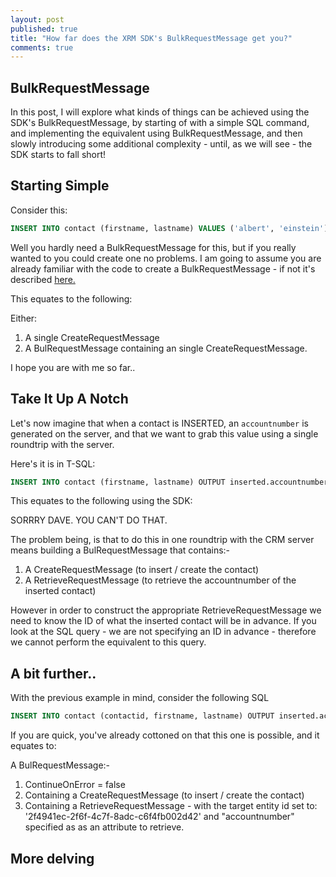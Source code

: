 ```yaml
---
layout: post
published: true
title: "How far does the XRM SDK's BulkRequestMessage get you?"
comments: true
---
```


## BulkRequestMessage

In this post, I will explore what kinds of things can be achieved using the SDK's BulkRequestMessage, by starting of with a simple SQL command, and implementing the equivalent using BulkRequestMessage, and then slowly introducing some additional complexity - until, as we will see - the SDK starts to fall short!

<!-- more -->

## Starting Simple
Consider this:

```sql
INSERT INTO contact (firstname, lastname) VALUES ('albert', 'einstein');
```

Well you hardly need a BulkRequestMessage for this, but if you really wanted to you could create one no problems. I am going to assume you are already familiar with the code to create a BulkRequestMessage - if not it's described [here.](https://msdn.microsoft.com/en-gb/library/jj863631.aspx)

This equates to the following:

Either:
1. A single CreateRequestMessage
2. A BulRequestMessage containing an single CreateRequestMessage.

I hope you are with me so far..

## Take It Up A Notch

Let's now imagine that when a contact is INSERTED, an `accountnumber` is generated on the server, and that we want to grab this value using a single roundtrip with the server.

Here's it is in T-SQL:

```sql
INSERT INTO contact (firstname, lastname) OUTPUT inserted.accountnumber VALUES ('albert', 'einstein');
```

This equates to the following using the SDK:

SORRRY DAVE. YOU CAN'T DO THAT.

The problem being, is that to do this in one roundtrip with the CRM server means building a BulRequestMessage that contains:-
1. A CreateRequestMessage (to insert / create the contact)
2. A RetrieveRequestMessage (to retrieve the accountnumber of the inserted contact)

However in order to construct the appropriate RetrieveRequestMessage we need to know the ID of what the inserted contact will be in advance. If you look at the SQL query - we are not specifying an ID in advance - therefore we cannot perform the equivalent to this query.

## A bit further..

With the previous example in mind, consider the following SQL

```sql
INSERT INTO contact (contactid, firstname, lastname) OUTPUT inserted.accountnumber VALUES ('2f4941ec-2f6f-4c7f-8adc-c6f4fb002d42', 'albert', 'einstein');
```

If you are quick, you've already cottoned on that this one is possible, and it equates to:

A BulRequestMessage:-
1. ContinueOnError = false
2. Containing a CreateRequestMessage (to insert / create the contact)
3. Containing a RetrieveRequestMessage - with the target entity id set to: '2f4941ec-2f6f-4c7f-8adc-c6f4fb002d42' and "accountnumber" specified as as an attribute to retrieve.

## More delving





